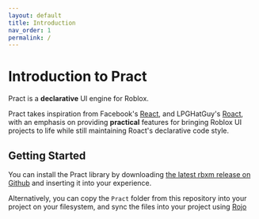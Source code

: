 ```yaml
---
layout: default
title: Introduction
nav_order: 1
permalink: /
---
```


# Introduction to Pract

Pract is a **declarative** UI engine for Roblox.

Pract takes inspiration from Facebook's [React](https://reactjs.org/), and LPGHatGuy's [Roact](https://github.com/Roblox/roact), with an emphasis on providing **practical** features for bringing Roblox UI projects to life while still maintaining Roact's declarative code style.



## Getting Started

You can install the Pract library by downloading [the latest rbxm release on Github](https://github.com/ambers-careware/pract/releases/) and inserting it into your experience.

Alternatively, you can copy the `Pract` folder from this repository into your project on your filesystem, and sync the files into your project using [Rojo](https://github.com/rojo-rbx/rojo)